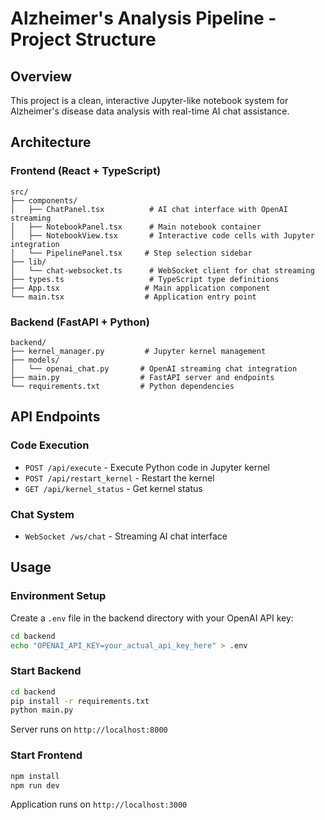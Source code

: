 # Alzheimer's Analysis Pipeline - Project Structure

## Overview
This project is a clean, interactive Jupyter-like notebook system for Alzheimer's disease data analysis with real-time AI chat assistance.

## Architecture

### Frontend (React + TypeScript)
```
src/
├── components/
│   ├── ChatPanel.tsx          # AI chat interface with OpenAI streaming
│   ├── NotebookPanel.tsx      # Main notebook container
│   ├── NotebookView.tsx       # Interactive code cells with Jupyter integration
│   └── PipelinePanel.tsx     # Step selection sidebar
├── lib/
│   └── chat-websocket.ts      # WebSocket client for chat streaming
├── types.ts                   # TypeScript type definitions
├── App.tsx                   # Main application component
└── main.tsx                  # Application entry point
```

### Backend (FastAPI + Python)
```
backend/
├── kernel_manager.py         # Jupyter kernel management
├── models/
│   └── openai_chat.py       # OpenAI streaming chat integration
├── main.py                  # FastAPI server and endpoints
└── requirements.txt         # Python dependencies
```


## API Endpoints

### Code Execution
- `POST /api/execute` - Execute Python code in Jupyter kernel
- `POST /api/restart_kernel` - Restart the kernel
- `GET /api/kernel_status` - Get kernel status

### Chat System
- `WebSocket /ws/chat` - Streaming AI chat interface

## Usage

### Environment Setup
Create a `.env` file in the backend directory with your OpenAI API key:
```bash
cd backend
echo "OPENAI_API_KEY=your_actual_api_key_here" > .env
```

### Start Backend
```bash
cd backend
pip install -r requirements.txt
python main.py
```
Server runs on `http://localhost:8000`

### Start Frontend
```bash
npm install
npm run dev
```
Application runs on `http://localhost:3000`

